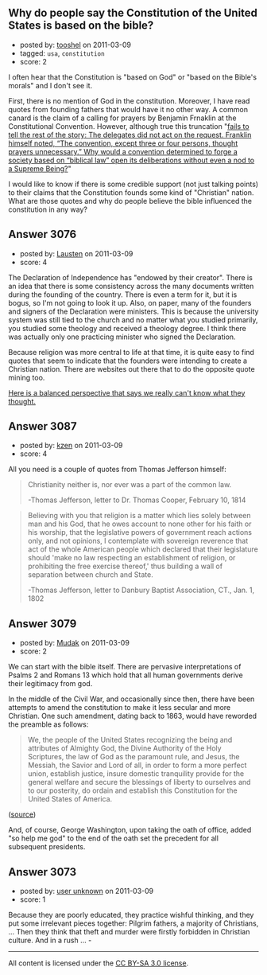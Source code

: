 ## Why do people say the Constitution of the United States is based on the bible?

- posted by: [tooshel](https://stackexchange.com/users/-1/817-tooshel) on 2011-03-09
- tagged: `usa`, `constitution`
- score: 2

I often hear that the Constitution is "based on God" or "based on the Bible's morals" and I don't see it. 

First, there is no mention of God in the constitution. Moreover, I have read quotes from founding fathers that would have it no other way. A common canard is the claim of a calling for prayers by Benjamin Frnaklin at the Constitutional Convention. However, although true this truncation "[fails to tell the rest of the story: The delegates did not act on the request. Franklin himself noted, “The convention, except three or four persons, thought prayers unnecessary.” Why would a convention determined to forge a society based on “biblical law” open its deliberations without even a nod to a Supreme Being?][1]"

I would like to know if there is some credible support (not just talking points) to their claims that the Constitution founds some kind of "Christian" nation. What are those quotes and why do people believe the bible influenced the constitution in any way?


  [1]: http://blog.au.org/2007/06/28/wall-of-separation-a-carefully-constructed-edifice-of-misinformation/


## Answer 3076

- posted by: [Lausten](https://stackexchange.com/users/-1/584-lausten) on 2011-03-09
- score: 4

<p>The Declaration of Independence has "endowed by their creator". There is an idea that there is some consistency across the many documents written during the founding of the country. There is even a term for it, but it is bogus, so I'm not going to look it up. Also, on paper, many of the founders and signers of the Declaration were ministers. This is because the university system was still tied to the church and no matter what you studied primarily, you studied some theology and received a theology degree. I think there was actually only one practicing minister who signed the Declaration. </p>

<p>Because religion was more central to life at that time, it is quite easy to find quotes that seem to indicate that the founders were intending to create a Christian nation. There are websites out there that to do the opposite quote mining too. </p>

<p><a href="http://being.publicradio.org/programs/2008/liberating_the_founders/index.shtml" rel="nofollow">Here is a balanced perspective that says we really can't know what they thought.</a></p>



## Answer 3087

- posted by: [kzen](https://stackexchange.com/users/-1/808-kzen) on 2011-03-09
- score: 4

All you need is a couple of quotes from Thomas Jefferson himself:


> Christianity neither is, nor ever was
> a part of the common law.
> 
> -Thomas Jefferson, letter to Dr. Thomas Cooper, February 10, 1814


> Believing with you that religion is a
> matter which lies solely between man
> and his God, that he owes account to
> none other for his faith or his
> worship, that the legislative powers
> of government reach actions only, and
> not opinions, I contemplate with
> sovereign reverence that act of the
> whole American people which declared
> that their legislature should 'make no
> law respecting an establishment of
> religion, or prohibiting the free
> exercise thereof,' thus building a
> wall of separation between church and
> State.
> 
> -Thomas Jefferson, letter to Danbury Baptist Association, CT., Jan. 1, 1802




## Answer 3079

- posted by: [Mudak](https://stackexchange.com/users/-1/205-mudak) on 2011-03-09
- score: 2

<p>We can start with the bible itself.  There are pervasive interpretations of Psalms 2 and Romans 13 which hold that all human governments derive their legitimacy from god.  </p>

<p>In the middle of the Civil War, and occasionally since then, there have been attempts to amend the constitution to make it less secular and more Christian.  One such amendment, dating back to 1863, would have reworded the preamble as follows:</p>

<blockquote>
  <p>We, the people of the United States recognizing the being and attributes of Almighty God, the Divine Authority of the Holy Scriptures, the law of God as the paramount rule, and Jesus, the Messiah, the Savior and Lord of all, in order to form a more perfect union, establish justice, insure domestic tranquility provide for the general welfare and secure the blessings of liberty to ourselves and to our posterity, do ordain and establish this Constitution for the United States of America.</p>
</blockquote>

<p>(<a href="http://candst.tripod.com/nra.htm" rel="nofollow" title="source">source</a>)</p>

<p>And, of course, George Washington, upon taking the oath of office, added "so help me god" to the end of the oath set the precedent for all subsequent presidents.</p>



## Answer 3073

- posted by: [user unknown](https://stackexchange.com/users/-1/992-user-unknown) on 2011-03-09
- score: 1

Because they are poorly educated, they practice wishful thinking, and they put some irrelevant pieces together: Pilgrim fathers, a majority of Christians, ... Then they think that theft and murder were firstly forbidden in Christian culture. And in a rush ... - 



---

All content is licensed under the [CC BY-SA 3.0 license](https://creativecommons.org/licenses/by-sa/3.0/).

